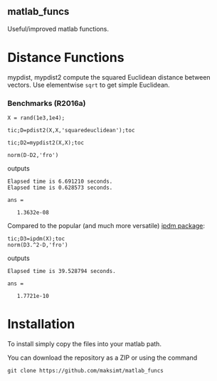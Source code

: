 ## matlab_funcs

Useful/improved matlab functions.


# Distance Functions
mypdist, mypdist2 compute the squared Euclidean distance between vectors. Use elementwise `sqrt` to get simple Euclidean.

### Benchmarks (R2016a)
```
X = rand(1e3,1e4);

tic;D=pdist2(X,X,'squaredeuclidean');toc

tic;D2=mypdist2(X,X);toc

norm(D-D2,'fro')
```

outputs

```
Elapsed time is 6.691210 seconds.
Elapsed time is 0.628573 seconds.

ans =

   1.3632e-08
```

Compared to the popular (and much more versatile) [ipdm package](http://www.mathworks.com/matlabcentral/fileexchange/18937-ipdm--inter-point-distance-matrix):
```
tic;D3=ipdm(X);toc
norm(D3.^2-D,'fro')
```
outputs
```
Elapsed time is 39.528794 seconds.

ans =

   1.7721e-10
```

# Installation
To install simply copy the files into your matlab path.

You can download the repository as a ZIP or using the command 

`git clone https://github.com/maksimt/matlab_funcs`
